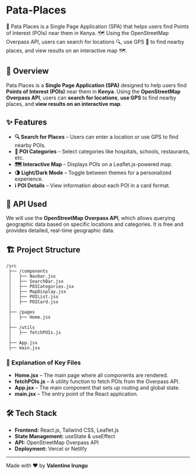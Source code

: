 # Pata-Places
🚀 Pata Places is a Single Page Application (SPA) that helps users find Points of Interest (POIs) near them in Kenya. 🗺️ Using the OpenStreetMap Overpass API, users can search for locations 🔍, use GPS 📍 to find nearby places, and view results on an interactive map 🗺️.

## 🚀 Overview
Pata Places is a **Single Page Application (SPA)** designed to help users find **Points of Interest (POIs)** near them in **Kenya**. Using the **OpenStreetMap Overpass API**, users can **search for locations**, **use GPS** to find nearby places, and **view results on an interactive map**.

## ✨ Features
- **🔍 Search for Places** – Users can enter a location or use GPS to find nearby POIs.
- **📌 POI Categories** – Select categories like hospitals, schools, restaurants, etc.
- **🗺️ Interactive Map** – Displays POIs on a Leaflet.js-powered map.
- **🌗 Light/Dark Mode** – Toggle between themes for a personalized experience.
- **ℹ️ POI Details** – View information about each POI in a card format.

## 🔗 API Used
We will use the **OpenStreetMap Overpass API**, which allows querying geographic data based on specific locations and categories. It is free and provides detailed, real-time geographic data.

## 🏗️ Project Structure
```
/src
 ├── /components
 │   ├── Navbar.jsx
 │   ├── SearchBar.jsx
 │   ├── POICategories.jsx
 │   ├── MapDisplay.jsx
 │   ├── POIList.jsx
 │   ├── POICard.jsx
 │
 ├── /pages
 │   ├── Home.jsx
 │
 ├── /utils
 │   ├── fetchPOIs.js
 │
 ├── App.jsx
 ├── main.jsx
```

### 📂 Explanation of Key Files
- **Home.jsx** – The main page where all components are rendered.
- **fetchPOIs.js** – A utility function to fetch POIs from the Overpass API.
- **App.jsx** – The main component that sets up routing and global state.
- **main.jsx** – The entry point of the React application.

## 🛠️ Tech Stack
- **Frontend:** React.js, Tailwind CSS, Leaflet.js
- **State Management:** useState & useEffect
- **API:** OpenStreetMap Overpass API
- **Deployment:** Vercel or Netlify

---
Made with ❤️ by **Valentine Irungu**
